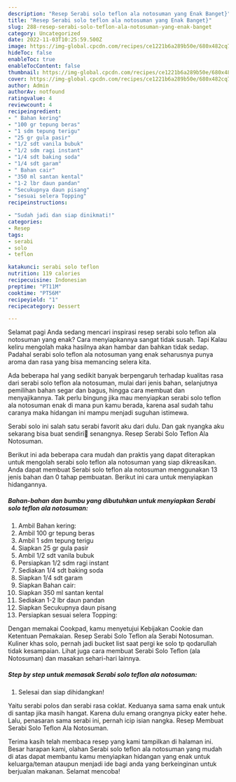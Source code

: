 ```yaml
---
description: "Resep Serabi solo teflon ala notosuman yang Enak Banget}"
title: "Resep Serabi solo teflon ala notosuman yang Enak Banget}"
slug: 288-resep-serabi-solo-teflon-ala-notosuman-yang-enak-banget
category: Uncategorized
date: 2022-11-03T10:25:59.500Z
image: https://img-global.cpcdn.com/recipes/ce1221b6a289b50e/680x482cq70/serabi-solo-teflon-ala-notosuman-foto-resep-utama.jpg
hideToc: false
enableToc: true
enableTocContent: false
thumbnail: https://img-global.cpcdn.com/recipes/ce1221b6a289b50e/680x482cq70/serabi-solo-teflon-ala-notosuman-foto-resep-utama.jpg
cover: https://img-global.cpcdn.com/recipes/ce1221b6a289b50e/680x482cq70/serabi-solo-teflon-ala-notosuman-foto-resep-utama.jpg
author: Admin
authorAv: notfound
ratingvalue: 4
reviewcount: 4
recipeingredient:
- " Bahan kering"
- "100 gr tepung beras"
- "1 sdm tepung terigu"
- "25 gr gula pasir"
- "1/2 sdt vanila bubuk"
- "1/2 sdm ragi instant"
- "1/4 sdt baking soda"
- "1/4 sdt garam"
- " Bahan cair"
- "350 ml santan kental"
- "1-2 lbr daun pandan"
- "Secukupnya daun pisang"
- "sesuai selera Topping"
recipeinstructions:

- "Sudah jadi dan siap dinikmati!"
categories:
- Resep
tags:
- serabi
- solo
- teflon

katakunci: serabi solo teflon 
nutrition: 119 calories
recipecuisine: Indonesian
preptime: "PT11M"
cooktime: "PT56M"
recipeyield: "1"
recipecategory: Dessert

---
```



Selamat pagi Anda sedang mencari inspirasi resep serabi solo teflon ala notosuman yang enak? Cara menyiapkannya sangat tidak susah. Tapi Kalau keliru mengolah maka hasilnya akan hambar dan bahkan tidak sedap. Padahal serabi solo teflon ala notosuman yang enak seharusnya punya aroma dan rasa yang bisa memancing selera kita.


Ada beberapa hal yang sedikit banyak berpengaruh terhadap kualitas rasa dari serabi solo teflon ala notosuman, mulai dari jenis bahan, selanjutnya pemilihan bahan segar dan bagus, hingga cara membuat dan menyajikannya. Tak perlu bingung jika mau menyiapkan serabi solo teflon ala notosuman enak di mana pun kamu berada, karena asal sudah tahu caranya maka hidangan ini mampu menjadi suguhan istimewa.

Serabi solo ini salah satu serabi favorit aku dari dulu. Dan gak nyangka aku sekarang bisa buat sendiri🤭 senangnya. Resep Serabi Solo Teflon Ala Notosuman.


Berikut ini ada beberapa cara mudah dan praktis yang dapat diterapkan untuk mengolah serabi solo teflon ala notosuman yang siap dikreasikan. Anda dapat membuat Serabi solo teflon ala notosuman menggunakan 13 jenis bahan dan 0 tahap pembuatan. Berikut ini cara untuk menyiapkan hidangannya.

<!--inarticleads1-->

##### Bahan-bahan dan bumbu yang dibutuhkan untuk menyiapkan Serabi solo teflon ala notosuman:

1. Ambil  Bahan kering:
1. Ambil 100 gr tepung beras
1. Ambil 1 sdm tepung terigu
1. Siapkan 25 gr gula pasir
1. Ambil 1/2 sdt vanila bubuk
1. Persiapkan 1/2 sdm ragi instant
1. Sediakan 1/4 sdt baking soda
1. Siapkan 1/4 sdt garam
1. Siapkan  Bahan cair:
1. Siapkan 350 ml santan kental
1. Sediakan 1-2 lbr daun pandan
1. Siapkan Secukupnya daun pisang
1. Persiapkan sesuai selera Topping:


Dengan memakai Cookpad, kamu menyetujui Kebijakan Cookie dan Ketentuan Pemakaian. Resep Serabi Solo Teflon ala Serabi Notosuman. Kuliner khas solo, pernah jadi bucket list saat pergi ke solo tp qodarullah tidak kesampaian. Lihat juga cara membuat Serabi Solo Teflon (ala Notosuman) dan masakan sehari-hari lainnya. 

<!--inarticleads2-->

##### Step by step untuk memasak Serabi solo teflon ala notosuman:


1. Selesai dan siap dihidangkan!

Yaitu serabi polos dan serabi rasa coklat. Keduanya sama sama enak untuk di santap jika masih hangat. Karena dulu emang orangnya picky eater hehe. Lalu, penasaran sama serabi ini, pernah icip isian nangka. Resep Membuat Serabi Solo Teflon Ala Notosuman. 

Terima kasih telah membaca resep yang kami tampilkan di halaman ini. Besar harapan kami, olahan Serabi solo teflon ala notosuman yang mudah di atas dapat membantu kamu menyiapkan hidangan yang enak untuk keluarga/teman ataupun menjadi ide bagi anda yang berkeinginan untuk berjualan makanan. Selamat mencoba!

